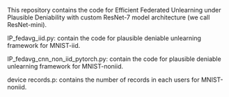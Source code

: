 This repository contains the code for Efficient Federated Unlearning under Plausible Deniability with custom ResNet-7 model architecture (we call ResNet-mini).

IP_fedavg_iid.py: contain the code for plausible deniable unlearning framework for MNIST-iid.

IP_fedavg_cnn_non_iid_pytorch.py: contain the code for plausible deniable unlearning framework for MNIST-noniid.

device records.p: contains the number of records in each users for MNIST-noniid.
